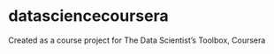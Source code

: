 datasciencecoursera
===================

Created as a course project for The Data Scientist’s Toolbox, Coursera
